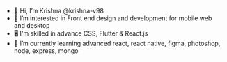 - 👋 Hi, I’m Krishna @krishna-v98
- 👀 I’m interested in Front end design and development for mobile web and desktop
- 🖥 I'm skilled in advance CSS, Flutter & React.js
- 🌱 I’m currently learning advanced react, react native, figma, photoshop, node, express, mongo

<!---
krishna-v98/krishna-v98 is a ✨ special ✨ repository because its `README.md` (this file) appears on your GitHub profile.
You can click the Preview link to take a look at your changes.
--->
